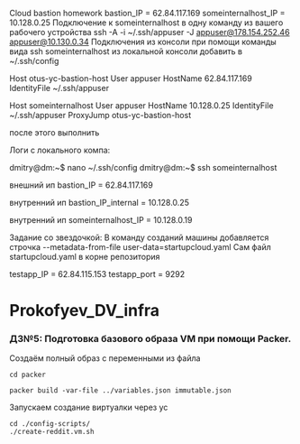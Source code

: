 Cloud bastion homework
bastion_IP = 62.84.117.169
someinternalhost_IP = 10.128.0.25
Подключение к someinternalhost в одну команду из вашего рабочего устройства
ssh -A -i ~/.ssh/appuser -J appuser@178.154.252.46 appuser@10.130.0.34
Подключения из консоли при помощи команды вида ssh someinternalhost из локальной консоли
добавить в ~/.ssh/config

Host otus-yc-bastion-host
User appuser
HostName 62.84.117.169
IdentityFile ~/.ssh/appuser

Host someinternalhost
User appuser
HostName 10.128.0.25
IdentityFile ~/.ssh/appuser
ProxyJump otus-yc-bastion-host


после этого выполнить

Логи с локального компа:

dmitry@dm:~$ nano ~/.ssh/config
dmitry@dm:~$ ssh someinternalhost

внешний ип
bastion_IP = 62.84.117.169

внутренний ип
bastion_IP_internal = 10.128.0.25

внутренний ип
someinternalhost_IP = 10.128.0.19

Задание со звездочкой: В команду созданий машины добавляется строчка --metadata-from-file user-data=startupcloud.yaml 
Сам файл startupcloud.yaml в корне репозитория

testapp_IP = 62.84.115.153
testapp_port = 9292

# Prokofyev_DV_infra

### ДЗ№5: Подготовка базового образа VM при помощи Packer.

Создаём полный образ с переменными из файла

```
cd packer

packer build -var-file ../variables.json immutable.json

```
Запускаем создание виртуалки через yc

```
cd ./config-scripts/
./create-reddit.vm.sh
```